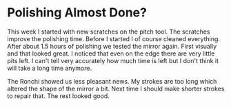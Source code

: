 # Polishing Almost Done?
This week I started with new scratches on the pitch tool. The scratches improve the polishing time. Before I started I of course cleaned everything. After about 1.5 hours of polishing we tested the mirror again. First visually and that looked great. I noticed that even on the edge there are very little pits left. I can't tell very accurately how much time is left but I don't think it will take a long time anymore.

The Ronchi showed us less pleasant news. My strokes are too long which altered the shape of the mirror a bit. Next time I should make shorter strokes to repair that. The rest looked good.